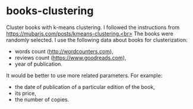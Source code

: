 # books-clustering
Cluster books with k-means clustering. I followed the instructions from https://mubaris.com/posts/kmeans-clustering.<br>
The books were randomly selected. I use the following data about books for clusterization: 
* words count (http://wordcounters.com), 
* reviews count (https://www.goodreads.com), 
* year of publication. 

It would be better to use more related parameters. For example:
* the date of publication of a particular edition of the book, 
* its price, 
* the number of copies.
